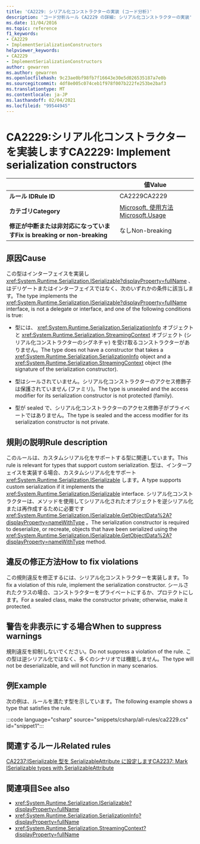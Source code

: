```yaml
---
title: 'CA2229: シリアル化コンストラクターの実装 (コード分析)'
description: 'コード分析ルール CA2229 の詳細: シリアル化コンストラクターの実装'
ms.date: 11/04/2016
ms.topic: reference
f1_keywords:
- CA2229
- ImplementSerializationConstructors
helpviewer_keywords:
- CA2229
- ImplementSerializationConstructors
author: gewarren
ms.author: gewarren
ms.openlocfilehash: 9c23ae0bf98fb7f16643e30e5d026535187a7e0b
ms.sourcegitcommit: 4df8e005c074ceb1f978f007b222fe253be2baf3
ms.translationtype: MT
ms.contentlocale: ja-JP
ms.lasthandoff: 02/04/2021
ms.locfileid: "99544945"
---
```

# <a name="ca2229-implement-serialization-constructors"></a><span data-ttu-id="58eaf-103">CA2229:シリアル化コンストラクターを実装します</span><span class="sxs-lookup"><span data-stu-id="58eaf-103">CA2229: Implement serialization constructors</span></span>

| | <span data-ttu-id="58eaf-104">値</span><span class="sxs-lookup"><span data-stu-id="58eaf-104">Value</span></span> |
|-|-|
| <span data-ttu-id="58eaf-105">**ルール ID**</span><span class="sxs-lookup"><span data-stu-id="58eaf-105">**Rule ID**</span></span> |<span data-ttu-id="58eaf-106">CA2229</span><span class="sxs-lookup"><span data-stu-id="58eaf-106">CA2229</span></span>|
| <span data-ttu-id="58eaf-107">**カテゴリ**</span><span class="sxs-lookup"><span data-stu-id="58eaf-107">**Category**</span></span> |[<span data-ttu-id="58eaf-108">Microsoft. 使用方法</span><span class="sxs-lookup"><span data-stu-id="58eaf-108">Microsoft.Usage</span></span>](usage-warnings.md)|
| <span data-ttu-id="58eaf-109">**修正が中断または非対応になっています**</span><span class="sxs-lookup"><span data-stu-id="58eaf-109">**Fix is breaking or non-breaking**</span></span> |<span data-ttu-id="58eaf-110">なし</span><span class="sxs-lookup"><span data-stu-id="58eaf-110">Non-breaking</span></span>|

## <a name="cause"></a><span data-ttu-id="58eaf-111">原因</span><span class="sxs-lookup"><span data-stu-id="58eaf-111">Cause</span></span>

<span data-ttu-id="58eaf-112">この型はインターフェイスを実装し <xref:System.Runtime.Serialization.ISerializable?displayProperty=fullName> 、はデリゲートまたはインターフェイスではなく、次のいずれかの条件に該当します。</span><span class="sxs-lookup"><span data-stu-id="58eaf-112">The type implements the <xref:System.Runtime.Serialization.ISerializable?displayProperty=fullName> interface, is not a delegate or interface, and one of the following conditions is true:</span></span>

- <span data-ttu-id="58eaf-113">型には、 <xref:System.Runtime.Serialization.SerializationInfo> オブジェクトと <xref:System.Runtime.Serialization.StreamingContext> オブジェクト (シリアル化コンストラクターのシグネチャ) を受け取るコンストラクターがありません。</span><span class="sxs-lookup"><span data-stu-id="58eaf-113">The type does not have a constructor that takes a <xref:System.Runtime.Serialization.SerializationInfo> object and a <xref:System.Runtime.Serialization.StreamingContext> object (the signature of the serialization constructor).</span></span>

- <span data-ttu-id="58eaf-114">型はシールされていません。シリアル化コンストラクターのアクセス修飾子は保護されていません (ファミリ)。</span><span class="sxs-lookup"><span data-stu-id="58eaf-114">The type is unsealed and the access modifier for its serialization constructor is not protected (family).</span></span>

- <span data-ttu-id="58eaf-115">型が sealed で、シリアル化コンストラクターのアクセス修飾子がプライベートではありません。</span><span class="sxs-lookup"><span data-stu-id="58eaf-115">The type is sealed and the access modifier for its serialization constructor is not private.</span></span>

## <a name="rule-description"></a><span data-ttu-id="58eaf-116">規則の説明</span><span class="sxs-lookup"><span data-stu-id="58eaf-116">Rule description</span></span>

<span data-ttu-id="58eaf-117">このルールは、カスタムシリアル化をサポートする型に関連しています。</span><span class="sxs-lookup"><span data-stu-id="58eaf-117">This rule is relevant for types that support custom serialization.</span></span> <span data-ttu-id="58eaf-118">型は、インターフェイスを実装する場合、カスタムシリアル化をサポート <xref:System.Runtime.Serialization.ISerializable> します。</span><span class="sxs-lookup"><span data-stu-id="58eaf-118">A type supports custom serialization if it implements the <xref:System.Runtime.Serialization.ISerializable> interface.</span></span> <span data-ttu-id="58eaf-119">シリアル化コンストラクターは、メソッドを使用してシリアル化されたオブジェクトを逆シリアル化または再作成するために必要です <xref:System.Runtime.Serialization.ISerializable.GetObjectData%2A?displayProperty=nameWithType> 。</span><span class="sxs-lookup"><span data-stu-id="58eaf-119">The serialization constructor is required to deserialize, or recreate, objects that have been serialized using the <xref:System.Runtime.Serialization.ISerializable.GetObjectData%2A?displayProperty=nameWithType> method.</span></span>

## <a name="how-to-fix-violations"></a><span data-ttu-id="58eaf-120">違反の修正方法</span><span class="sxs-lookup"><span data-stu-id="58eaf-120">How to fix violations</span></span>

<span data-ttu-id="58eaf-121">この規則違反を修正するには、シリアル化コンストラクターを実装します。</span><span class="sxs-lookup"><span data-stu-id="58eaf-121">To fix a violation of this rule, implement the serialization constructor.</span></span> <span data-ttu-id="58eaf-122">シールされたクラスの場合、コンストラクターをプライベートにするか、プロテクトにします。</span><span class="sxs-lookup"><span data-stu-id="58eaf-122">For a sealed class, make the constructor private; otherwise, make it protected.</span></span>

## <a name="when-to-suppress-warnings"></a><span data-ttu-id="58eaf-123">警告を非表示にする場合</span><span class="sxs-lookup"><span data-stu-id="58eaf-123">When to suppress warnings</span></span>

<span data-ttu-id="58eaf-124">規則違反を抑制しないでください。</span><span class="sxs-lookup"><span data-stu-id="58eaf-124">Do not suppress a violation of the rule.</span></span> <span data-ttu-id="58eaf-125">この型は逆シリアル化ではなく、多くのシナリオでは機能しません。</span><span class="sxs-lookup"><span data-stu-id="58eaf-125">The type will not be deserializable, and will not function in many scenarios.</span></span>

## <a name="example"></a><span data-ttu-id="58eaf-126">例</span><span class="sxs-lookup"><span data-stu-id="58eaf-126">Example</span></span>

<span data-ttu-id="58eaf-127">次の例は、ルールを満たす型を示しています。</span><span class="sxs-lookup"><span data-stu-id="58eaf-127">The following example shows a type that satisfies the rule.</span></span>

:::code language="csharp" source="snippets/csharp/all-rules/ca2229.cs" id="snippet1":::

## <a name="related-rules"></a><span data-ttu-id="58eaf-128">関連するルール</span><span class="sxs-lookup"><span data-stu-id="58eaf-128">Related rules</span></span>

[<span data-ttu-id="58eaf-129">CA2237:ISerializable 型を SerializableAttribute に設定します</span><span class="sxs-lookup"><span data-stu-id="58eaf-129">CA2237: Mark ISerializable types with SerializableAttribute</span></span>](ca2237.md)

## <a name="see-also"></a><span data-ttu-id="58eaf-130">関連項目</span><span class="sxs-lookup"><span data-stu-id="58eaf-130">See also</span></span>

- <xref:System.Runtime.Serialization.ISerializable?displayProperty=fullName>
- <xref:System.Runtime.Serialization.SerializationInfo?displayProperty=fullName>
- <xref:System.Runtime.Serialization.StreamingContext?displayProperty=fullName>
